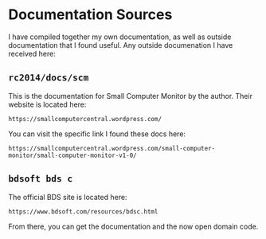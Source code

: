 # Documentation Sources

I have compiled together my own documentation, as well as outside documentation that I found useful. Any outside documenation I have received here:

## `rc2014/docs/scm`

This is the documentation for Small Computer Monitor by the author. Their website is located here:

`https://smallcomputercentral.wordpress.com/`

You can visit the specific link I found these docs here:

`https://smallcomputercentral.wordpress.com/small-computer-monitor/small-computer-monitor-v1-0/`

## `bdsoft bds c`

The official BDS site is located here:

`https://www.bdsoft.com/resources/bdsc.html`

From there, you can get the documentation and the now open domain code.
